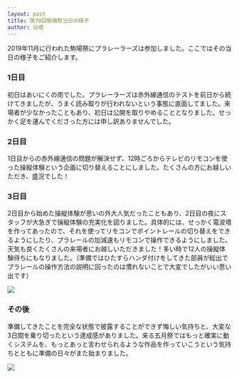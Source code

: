 ```yaml
---
layout: post
title: 第70回駒場祭当日の様子
author: 日塔
---
```


2019年11月に行われた駒場祭にプラレーラーズは参加しました。ここではその当日の様子をご紹介します。

### 1日目

初日はあいにくの雨でした。プラレーラーズは赤外線通信のテストを前日から続けてきましたが、うまく読み取りが行われないという事態に直面してました。来場者が少なかったこともあり、初日は公開を取りやめることとなりました。せっかく足を運んでくださった方には申し訳ありませんでした。

### 2日目

1日目からの赤外線通信の問題が解決せず、12時ごろからテレビのリモコンを使った操縦体験という企画に切り替えることにしました。たくさんの方にお越しいただき、盛況でした！

### 3日目

2日目から始めた操縦体験が思いの外大人気だったこともあり、2日目の夜にスタッフが大急ぎで操縦体験の充実化を図りました。具体的には、せっかく電波塔を作ってあったので、それを使ってリモコンでポイントレールの切り替えをできるようにしたり、プラレールの加減速もリモコンで操作できるようにしました。天気も良くたくさんの来場者にお越しいただきました！多い時で12人の操縦体験待ちにもなりました。（準備ではひたすらハンダ付けをしてきた部員が総出でプラレールの操作方法の説明に回ったのは慣れないことで大変でしたがいい思い出です）

![](https://drive.google.com/thumbnail?id=1JQL4vLLb6rmNjv1aoWeB5Pd-J1CKooY5&sz=w1200-h900)

### その後

準備してきたことを完全な状態で披露することができず悔しい気持ちと、大変な3日間を乗り切ったという達成感がありました。来る五月祭ではもっと確実に動くシステムを、もっとあっと言わせられるような作品を作っていこうという気持ちとともに準備の日々がまた始まりました。

![](https://drive.google.com/thumbnail?id=1_LgxHQ_QlYjCCAu9yvdbnSCagtEsGGed&sz=w1200-h900)
